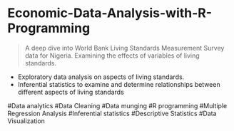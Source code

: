 # Economic-Data-Analysis-with-R-Programming

>A deep dive into World Bank Living Standards Measurement Survey data for Nigeria. Examining the effects of variables of living standards.

- Exploratory data analysis on aspects of living standards. 
- Inferential statistics to examine and determine relationships between different aspects of living standards

#Data analytics #Data Cleaning #Data munging #R programming  #Multiple Regression Analysis  #Inferential statistics  #Descriptive Statistics  #Data Visualization

